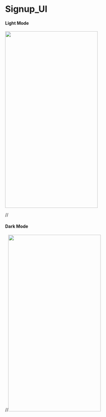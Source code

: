 # Signup_UI
<h4>Light Mode</h4>
<img src="https://user-images.githubusercontent.com/91935812/217006424-09500cbb-d8aa-4d68-a555-4632e572eed1.png" height="572" width="300" >

//<h4>Dark Mode</h4>
//<img src="https://user-images.githubusercontent.com/91935812/216820734-2e46f7ec-7b96-43aa-a150-47a3d9f86404.jpg" height="572" width="300" >
